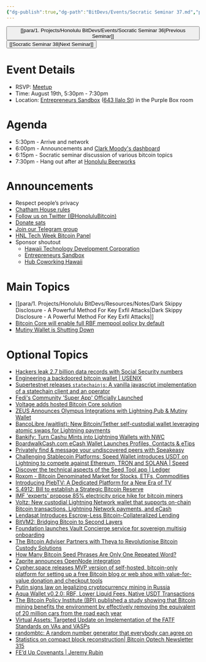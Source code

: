 ```yaml
---
{"dg-publish":true,"dg-path":"BitDevs/Events/Socratic Seminar 37.md","permalink":"/bit-devs/events/socratic-seminar-37/","title":"Socratic Seminar 37","tags":["bitdevs","bitcoin","resource","socratic-37"],"noteIcon":"3","created":"2024-08-03T11:17:58.394-10:00","updated":"2024-08-16T23:04:12.600-10:00"}
---
```




<button class="obsidian-button previous-seminar">[[para/1. Projects/Honolulu BitDevs/Events/Socratic Seminar 36\|Previous Seminar]]</button> <button class="obsidian-button next-seminar">[[Socratic Seminar 38\|Next Seminar]]</button>

# Event Details

- RSVP: [Meetup](https://www.meetup.com/honolulu-bitdevs/events/302619904)
- Time: August 19th, 5:30pm - 7:30pm
- Location: [Entrepreneurs Sandbox](https://sandboxhawaii.org/) ([643 Ilalo St](https://goo.gl/maps/3Zj38htV13iUn4dcA)) in the Purple Box room

# Agenda

- 5:30pm - Arrive and network  
- 6:00pm - Announcements and [Clark Moody's dashboard](https://bitcoin.clarkmoody.com/dashboard/)
- 6:15pm - Socratic seminar discussion of various bitcoin topics
- 7:30pm - Hang out after at [Honolulu Beerworks](https://www.honolulubeerworks.com/)

# Announcements

- Respect people’s privacy
- [Chatham House rules](https://www.chathamhouse.org/about-us/chatham-house-rule)
- [Follow us on Twitter (@HonoluluBitcoin)](https://twitter.com/HonoluluBitcoin)
- [Donate sats](https://checkout.opennode.com/p/5dea6b7a-d33c-4fda-b54c-98f092814c7d)
- [Join our Telegram group](https://t.me/+Ho8M3ZAFmC5mY2Mx)
- [HNL Tech Week Bitcoin Panel](https://lu.ma/4p1dbugp)
- Sponsor shoutout
	- [Hawaii Technology Development Corporation](https://www.htdc.org/about/)
	- [Entrepreneurs Sandbox](https://sandboxhawaii.org/)
	- [Hub Coworking Hawaii](https://hubcoworkinghi.com/)

# Main Topics

- [[para/1. Projects/Honolulu BitDevs/Resources/Notes/Dark Skippy Disclosure - A Powerful Method For Key Exfil Attacks\|Dark Skippy Disclosure - A Powerful Method For Key Exfil Attacks]]
- [Bitcoin Core will enable full RBF mempool policy by default](https://github.com/bitcoin/bitcoin/pull/30493) 
- [Mutiny Wallet is Shutting Down](https://blog.mutinywallet.com/mutiny-wallet-is-shutting-down/)

# Optional Topics

- [Hackers leak 2.7 billion data records with Social Security numbers](https://www.bleepingcomputer.com/news/security/hackers-leak-27-billion-data-records-with-social-security-numbers/)
- [Engineering a backdoored bitcoin wallet | USENIX](https://www.usenix.org/conference/woot24/presentation/scott)
- [Supertestnet releases `statechainjs`: A vanilla javascript implementation of a statechain client and an operator](https://github.com/supertestnet/statechainjs)
- [Fedi's Community 'Super App' Officially Launched](https://www.nobsbitcoin.com/fedi-app-v1-18/) 
- [Voltage adds hosted Bitcoin Core solution](https://www.voltage.cloud/blog/streamline-your-bitcoin-development-introducing-voltages-bitcoin-core-solution)
- [ZEUS Announces Olympus Integrations with Lightning.Pub & Mutiny Wallet](https://www.nobsbitcoin.com/zeus-announces-olympus-integrations-into-lightning-pub-mutiny-wallet/)
- [BancoLibre (waitlist): New Bitcoin/Tether self-custodial wallet leveraging atomic swaps for Lightning payments](https://bancolibre.com/) 
- [Bankify: Turn Cashu Mints into Lightning Wallets with NWC](https://www.nobsbitcoin.com/introducing-bankify/)
- [BoardwalkCash.com eCash Wallet Launches Profiles, Contacts & eTips](https://stacker.news/items/629881)
- [Privately find & message your undiscovered peers with Speakeasy](https://www.tonk.xyz/posts/speakeasy)
- [Challenging Stablecoin Platforms: Speed Wallet introduces USDT on Lightning to compete against Ethereum, TRON and SOLANA | Speed](https://www.tryspeed.com/blog/speed-wallet-introduces-usdt-on-lightning/)
- [Discover the technical aspects of the Seed Tool app | Ledger](https://www.ledger.com/blog/seed-tool-app) 
- [Roxom - Bitcoin Denominated Market for Stocks, ETFs, Commodities](https://roxom.com/)
- [Introducing PlebTV: A Dedicated Platform for a New Era of TV](https://www.pleblab.dev/blog-detail/pleblab-launches-plebtv-a-dedicated-platform-for-a-new-era-of-tv)
- [S.4912: Bill to establish a Strategic Bitcoin Reserve](https://www.congress.gov/bill/118th-congress/senate-bill/4912?q=%7B%22search%22:%22S4912%22%7D&s=2&r=1)
- [IMF 'experts' propose 85% electricity price hike for bitcoin miners](https://www.imf.org/en/Blogs/Articles/2024/08/15/carbon-emissions-from-ai-and-crypto-are-surging-and-tax-policy-can-help)
- [Voltz: New custodial Lightning Network wallet that supports on-chain Bitcoin transactions, Lightning Network payments, and eCash](https://www.lnvoltz.xyz/)
- [Lendasat Introduces Escrow-Less Bitcoin-Collateralized Lending](https://stacker.news/items/648140)
- [BitVM2: Bridging Bitcoin to Second Layers](https://bitvm.org/bitvm_bridge.pdf)
- [Foundation launches Vault Concierge service for sovereign multisig onboarding](https://foundation.xyz/vault-concierge/)
- [The Bitcoin Adviser Partners with Theya to Revolutionise Bitcoin Custody Solutions](https://content.thebitcoinadviser.com/blog/theya-and-the-bitcoin-adviser)
- [How Many Bitcoin Seed Phrases Are Only One Repeated Word?](https://blog.lopp.net/how-many-bitcoin-seed-phrases-are-only-one-repeated-word/)
- [Zaprite announces OpenNode integration](https://blog.zaprite.com/how-to-connect-an-opennode-account/)
- [Cypher.space releases MVP version of self-hosted, bitcoin-only platform for setting up a free Bitcoin blog or web shop with value-for-value donation and checkout tools](https://cypher.space/note/5fbc185a7560808a2ebe6ac10f2e42e1a1accb3fb89633c9fc77e00da7cbe295)
- [Putin signs law on legalizing cryptocurrency mining in Russia](https://tass.com/economy/1826725)
- [Aqua Wallet v0.2.0: RBF, Lower Liquid Fees, Native USDT Transactions](https://www.nobsbitcoin.com/aqua-wallet-v0-2-0/)
- [The Bitcoin Policy Institute (BPI) published a study showing that Bitcoin mining benefits the environment by effectively removing the equivalent of 20 million cars from the road each year](https://cdn.prod.website-files.com/627aa615676bdd1d47ec97d4/66a02960ca5d7628f2080909_BPI%202024%20Margot%20Policy%20Report.pdf)
- [Virtual Assets: Targeted Update on Implementation of the FATF Standards on VAs and VASPs](https://www.fatf-gafi.org/en/publications/Fatfrecommendations/targeted-update-virtual-assets-vasps-2024.html)
- [randombtc: A random number generator that everybody can agree on](https://github.com/callebtc/randombtc)
- [Statistics on compact block reconstruction| Bitcoin Optech Newsletter 315](https://bitcoinops.org/en/newsletters/2024/08/09/#statistics-on-compact-block-reconstruction)
- [FE’d Up Covenants | Jeremy Rubin](https://rubin.io/public/pdfs/fedcov.pdf)

